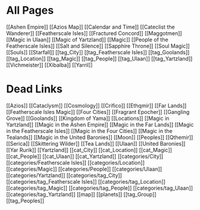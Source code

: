 # All Pages
[[Ashen Empire]]
[[Azios Map]]
[[Calendar and Time]]
[[Cateclist the Wanderer]]
[[Featherscale Isles]]
[[Fractured Concord]]
[[Maggotmen]]
[[Magic in Ulaan]]
[[Magic of Yartzland]]
[[Magic]]
[[People of the Featherscale Isles]]
[[Salt and Silence]]
[[Sapphire Throne]]
[[Soul Magic]]
[[Souls]]
[[Starfall]]
[[tag_City]]
[[tag_Featherscale Isles]]
[[tag_Goolands]]
[[tag_Location]]
[[tag_Magic]]
[[tag_People]]
[[tag_Ulaan]]
[[tag_Yartzland]]
[[Vichmeister]]
[[Xibalba]]
[[Yarril]]

# Dead Links
[[Azios]]
[[Cataclysm]]
[[Cosmology]]
[[Crifico]]
[[Ethqmir]]
[[Far Lands]]
[[Featherscale Isles Magic]]
[[Four Cities]]
[[Fragrant Epocher]]
[[Gangling Grove]]
[[Goolands]]
[[Kingdom of Yama]]
[[Locations]]
[[Magic in Yartzland]]
[[Magic in the Ashen Empire]]
[[Magic in the Far Lands]]
[[Magic in the Featherscale Isles]]
[[Magic in the Four Cities]]
[[Magic in the Tealands]]
[[Magic in the United Baronies]]
[[Moon]]
[[Peoples]]
[[Qthemir]]
[[Serica]]
[[Skittering Wilder]]
[[Tea Lands]]
[[Ulaan]]
[[United Baronies]]
[[Yar Rurik]]
[[Yartzland]]
[[cat_City]]
[[cat_Location]]
[[cat_Magic]]
[[cat_People]]
[[cat_Ulaan]]
[[cat_Yartzland]]
[[categories/City]]
[[categories/Featherscale Isles]]
[[categories/Location]]
[[categories/Magic]]
[[categories/People]]
[[categories/Ulaan]]
[[categories/Yartzland]]
[[categories/tag_City]]
[[categories/tag_Featherscale Isles]]
[[categories/tag_Location]]
[[categories/tag_Magic]]
[[categories/tag_People]]
[[categories/tag_Ulaan]]
[[categories/tag_Yartzland]]
[[map]]
[[planets]]
[[tag_Group]]
[[tag_Peoples]]
